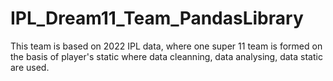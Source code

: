 # IPL_Dream11_Team_PandasLibrary
This team is based on 2022 IPL data, where one super 11 team is formed on the basis of player's static where data cleanning, data analysing, data static are used.
